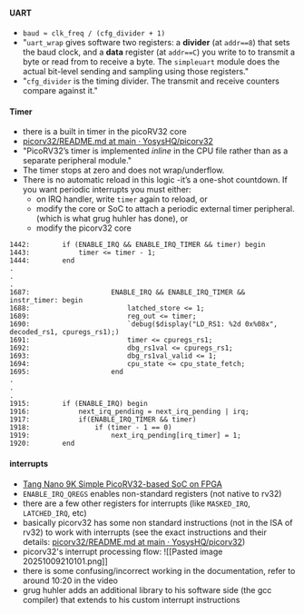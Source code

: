 #### UART
- `baud ≈ clk_freq / (cfg_divider + 1)`
- "`uart_wrap` gives software two registers: a **divider** (at `addr==8`) that sets the baud clock, and a **data** register (at `addr==C`) you write to to transmit a byte or read from to receive a byte. The `simpleuart` module does the actual bit-level sending and sampling using those registers."
- "`cfg_divider` is the timing divider. The transmit and receive counters compare against it."
#### Timer
- there is a built in timer in the picoRV32 core 
- [picorv32/README.md at main · YosysHQ/picorv32](https://github.com/YosysHQ/picorv32/blob/main/README.md#timer)
- "PicoRV32’s timer is implemented _inline_ in the CPU file rather than as a separate peripheral module."
- The timer stops at zero and does not wrap/underflow.
- There is no automatic reload in this logic -it’s a one-shot countdown. If you want periodic interrupts you must either:
	- on IRQ handler, write `timer` again to reload, or
	- modify the core or SoC to attach a periodic external timer peripheral. (which is what grug huhler has done), or
	- modify the picorv32 core

```
1442:        if (ENABLE_IRQ && ENABLE_IRQ_TIMER && timer) begin
1443:            timer <= timer - 1;
1444:        end
.
.
.
1687:                    ENABLE_IRQ && ENABLE_IRQ_TIMER && instr_timer: begin
1688:                        latched_store <= 1;
1689:                        reg_out <= timer;
1690:                        `debug($display("LD_RS1: %2d 0x%08x", decoded_rs1, cpuregs_rs1);)
1691:                        timer <= cpuregs_rs1;
1692:                        dbg_rs1val <= cpuregs_rs1;
1693:                        dbg_rs1val_valid <= 1;
1694:                        cpu_state <= cpu_state_fetch;
1695:                    end
.
.
.
1915:        if (ENABLE_IRQ) begin
1916:            next_irq_pending = next_irq_pending | irq;
1917:            if(ENABLE_IRQ_TIMER && timer)
1918:                if (timer - 1 == 0)
1919:                    next_irq_pending[irq_timer] = 1;
1920:        end
```

#### interrupts
- [Tang Nano 9K Simple PicoRV32-based SoC on FPGA](https://www.youtube.com/watch?v=cq7ETOCPIBM)
- `ENABLE_IRQ_QREGS` enables non-standard registers (not native to rv32)
- there are a few other registers for interrupts (like `MASKED_IRQ`, `LATCHED_IRQ`, etc)
- basically picorv32 has some non standard instructions (not in the ISA of rv32) to work with interrupts (see the exact instructions and their details: [picorv32/README.md at main · YosysHQ/picorv32](https://github.com/YosysHQ/picorv32/blob/main/README.md#custom-instructions-for-irq-handling))
- picorv32's interrupt processing flow: ![[Pasted image 20251009210101.png]]
- there is some confusing/incorrect working in the documentation, refer to around 10:20 in the video
- grug huhler adds an additional library to his software side (the gcc compiler) that extends to his custom interrupt instructions